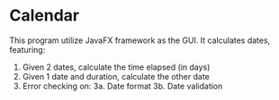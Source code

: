 # Calendar
This program utilize JavaFX framework as the GUI. It calculates dates, featuring:
1. Given 2 dates, calculate the time elapsed (in days)
2. Given 1 date and duration, calculate the other date
3. Error checking on:
3a. Date format
3b. Date validation
